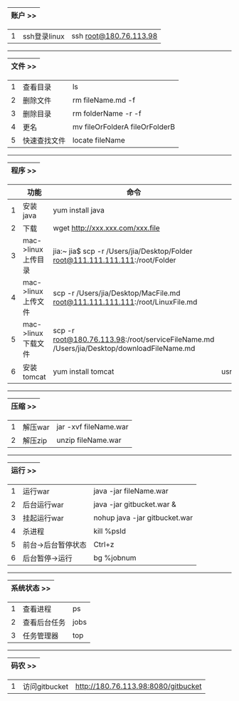 | 账户 >> |
| --- |

|  |  |  |
| --- | --- | --- |
| 1 | ssh登录linux | ssh root@180.76.113.98 |

***

| 文件 >> |
| --- |

|  |  |  |
| --- | --- | --- |
| 1 | 查看目录 | ls |
| 2 | 删除文件 | rm fileName.md -f |
| 3 | 删除目录 | rm folderName -r -f |
| 4 | 更名 | mv fileOrFolderA fileOrFolderB |
| 5 | 快速查找文件 | locate fileName | 

***

| 程序 >> |
| --- |

|  | 功能 | 命令 | 目录 |
| --- | --- | --- | --- |
| 1 | 安装java | yum install java |  |
| 2 | 下载 | wget http://xxx.xxx.com/xxx.file |  |
| 3 | mac->linux上传目录 | jia:~ jia$ scp -r /Users/jia/Desktop/Folder root@111.111.111.111:/root/Folder |  |
| 4 | mac->linux上传文件 | scp -r /Users/jia/Desktop/MacFile.md root@111.111.111.111:/root/LinuxFile.md |  |
| 5 | mac->linux下载文件 | scp -r root@180.76.113.98:/root/serviceFileName.md /Users/jia/Desktop/downloadFileName.md |  |
| 6 | 安装tomcat | yum install tomcat | usr/sbin/tomcat |

***

| 压缩 >> |
| --- |

|  |  |  |
| --- | --- | --- |
| 1 | 解压war | jar -xvf fileName.war |
| 2 | 解压zip | unzip fileName.war |

***

| 运行 >> |
| --- |

|  |  |  |
| --- | --- | --- |
| 1 | 运行war | java -jar fileName.war |
| 2 | 后台运行war | java -jar gitbucket.war & |
| 3 | 挂起运行war | nohup java -jar gitbucket.war |
| 4 | 杀进程 | kill %psId |
| 5 | 前台->后台暂停状态 | Ctrl+z |
| 6 | 后台暂停->运行 | bg %jobnum |

***

| 系统状态 >> |
| --- |

|  |  |  |
| --- | --- | --- |
| 1 | 查看进程 | ps |
| 2 | 查看后台任务 | jobs |
| 3 | 任务管理器 | top |

***

| 码农 >> |
| --- |

|  |  |  |
| --- | --- | --- |
| 1 | 访问gitbucket | http://180.76.113.98:8080/gitbucket |
